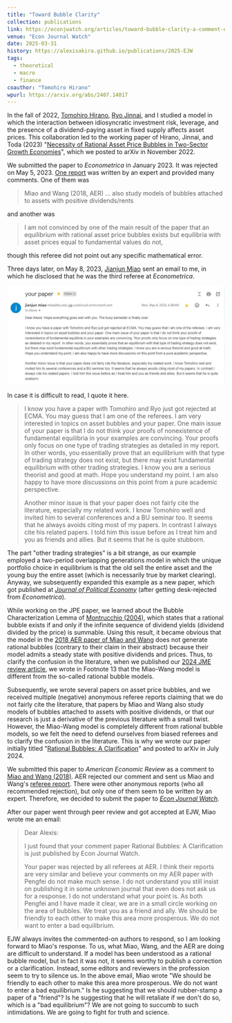 ```yaml
---
title: "Toward Bubble Clarity"
collection: publications
link: https://econjwatch.org/articles/toward-bubble-clarity-a-comment-on-miao-and-wang
venue: "Econ Journal Watch"
date: 2025-03-31
history: https://alexisakira.github.io/publications/2025-EJW
tags:
  - theoretical
  - macro
  - finance
coauthor: "Tomohiro Hirano"
wpurl: https://arxiv.org/abs/2407.14017
---
```


In the fall of 2022, [Tomohiro Hirano](https://sites.google.com/site/tomohih/), [Ryo Jinnai](https://sites.google.com/view/ryojinnai), and I studied a model in which the interaction between idiosyncratic investment risk, leverage, and the presence of a dividend-paying asset in fixed supply affects asset prices. This collaboration led to the working paper of Hirano, Jinnai, and Toda (2023) "[Necessity of Rational Asset Price Bubbles in Two-Sector Growth Economies](https://arxiv.org/abs/2211.13100v4)", which we posted to arXiv in November 2022.

We submitted the paper to _Econometrica_ in January 2023. It was rejected on May 5, 2023. [One report](/files/MS-21538-ref_report(R3_report).pdf) was written by an expert and provided many comments. One of them was

>Miao and Wang (2018, AER) ... also study models of bubbles attached to assets with positive dividends/rents

and another was

>I am not convinced by one of the main result of the paper that an equilibrium with rational asset price bubbles exists but equilibria with asset prices equal to fundamental values do not,

though this referee did not point out any specific mathematical error.

Three days later, on May 8, 2023, [Jianjun Miao](https://people.bu.edu/miaoj/) sent an email to me, in which he disclosed that he was the third referee at _Econometrica_.

![Email from Miao](/assets/images/Miao_email.JPG)

In case it is difficult to read, I quote it here.

>I know you have a paper with Tomohiro and Ryo just got rejected at ECMA. You may guess that I am one of the referees. I am very interested in topics on asset bubbles and your paper. One main issue of your paper is that I do not think your proofs of nonexistence of fundamental equilibria in your examples are convincing. Your proofs only focus on one type of trading strategies as detailed in my report. In other words, you essentially prove that an equilibrium with that type of trading strategy does not exist, but there may exist fundamental equilibrium with other trading strategies. I know you are a serious theorist and good at math. Hope you understand my point. I am also happy to have more discussions on this point from a pure academic perspective.
>
>Another minor issue is that your paper does not fairly cite the literature, especially my related work. I know Tomohiro well and invited him to several conferences and a BU seminar too. It seems that he always avoids citing most of my papers. In contrast I always cite his related papers. I told him this issue before as I treat him and you as friends and allies. But it seems that he is quite stubborn.

The part "other trading strategies" is a bit strange, as our example employed a two-period overlapping generations model in which the unique portfolio choice in equilibrium is that the old sell the entire asset and the young buy the entire asset (which is necessarily true by market clearing). Anyway, we subsequently expanded this example as a new paper, which got published at [_Journal of Political Economy_](https://doi.org/10.1086/732528) (after getting desk-rejected from _Econometrica_).

While working on the JPE paper, we learned about the Bubble Characterization Lemma of [Montrucchio (2004)](https://doi.org/10.1007/s00199-004-0502-8), which states that a rational bubble exists if and only if the infinite sequence of dividend yields (dividend divided by the price) is summable. Using this result, it became obvious that the model in the [2018 AER paper of Miao and Wang](https://doi.org/10.1257/aer.20160782) does not generate rational bubbles (contrary to their claim in their abstract) because their model admits a steady state with positive dividends and prices. Thus, to clarify the confusion in the literature, when we published our [2024 JME review article](https://doi.org/10.1016/j.jmateco.2024.102944), we wrote in Footnote 13 that the Miao-Wang model is different from the so-called rational bubble models.

Subsequently, we wrote several papers on asset price bubbles, and we received multiple (negative) anonymous referee reports claiming that we do not fairly cite the literature, that papers by Miao and Wang also study models of bubbles attached to assets with positive dividends, or that our research is just a derivative of the previous literature with a small twist. However, the Miao-Wang model is completely different from rational bubble models, so we felt the need to defend ourselves from biased referees and to clarify the confusion in the literature. This is why we wrote our paper initially titled "[Rational Bubbles: A Clarification](https://arxiv.org/abs/2407.14017)" and posted to arXiv in July 2024.

We submitted this paper to _American Economic Review_ as a comment to [Miao and Wang (2018)](https://doi.org/10.1257/aer.20160782). AER rejected our comment and sent us Miao and Wang's [referee report](https://alexisakira.github.io/files/AER-2024-1053_Ref1.pdf). There were other anonymous reports (who all recommended rejection), but only one of them seem to be written by an expert. Therefore, we decided to submit the paper to [_Econ Journal Watch_](https://econjwatch.org/).

After our paper went through peer review and got accepted at EJW, Miao wrote me an email:

>Dear Alexis:
>
>I just found that your comment paper Rational Bubbles: A Clarification is just published by Econ Journal Watch.
>
>Your paper was rejected by all referees at AER. I think their reports are very similar and believe your comments on my AER paper with Pengfei do not make much sense. I do not understand you still insist on publishing it in some unknown journal that even does not ask us for a response. I do not understand what your point is. As both Pengfei and I have made it clear, we are in a small circle working on the area of bubbles. We treat you as a friend and ally. We should be friendly to each other to make this area more prosperous. We do not want to enter a bad equilibrium.

EJW always invites the commented-on authors to respond, so I am looking forward to Miao's response. To us, what Miao, Wang, and the AER are doing are difficult to understand. If a model has been understood as a rational bubble model, but in fact it was not, it seems worthy to publish a correction or a clarification. Instead, some editors and reviewers in the profession seem to try to silence us. In the above email, Miao wrote "We should be friendly to each other to make this area more prosperous. We do not want to enter a bad equilibrium." Is he suggesting that we should rubber-stamp a paper of a "friend"? Is he suggesting that he will retaliate if we don't do so, which is a "bad equilibrium"? We are not going to succumb to such intimidations. We are going to fight for truth and science.